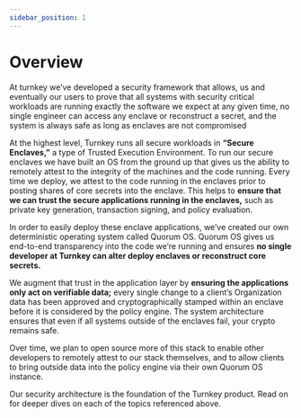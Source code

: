 ```yaml
---
sidebar_position: 1
---
```

# Overview

At turnkey we’ve developed a security framework that allows, us and eventually our users to prove that all systems with security critical workloads are running exactly the software we expect at any given time, no single engineer can access any enclave or reconstruct a secret, and the system is always safe as long as enclaves are not compromised

At the highest level, Turnkey runs all secure workloads in **“Secure Enclaves,”** a type of Trusted Execution Environment. To run our secure enclaves we have built an OS from the ground up that gives us the ability to remotely attest to the integrity of the machines and the code running. Every time we deploy, we attest to the code running in the enclaves prior to posting shares of core secrets into the enclave. This helps to **ensure that we can trust the secure applications running in the enclaves,** such as private key generation, transaction signing, and policy evaluation.

In order to easily deploy these enclave applications, we’ve created our own deterministic operating system called Quorum OS. Quorum OS gives us end-to-end transparency into the code we’re running and ensures **no single developer at Turnkey can alter deploy enclaves or reconstruct core secrets.**

We augment that trust in the application layer by **ensuring the applications only act on verifiable data;** every single change to a client’s Organization data has been approved and cryptographically stamped within an enclave before it is considered by the policy engine. The system architecture ensures that even if all systems outside of the enclaves fail, your crypto remains safe.

Over time, we plan to open source more of this stack to enable other developers to remotely attest to our stack themselves, and to allow clients to bring outside data into the policy engine via their own Quorum OS instance.

Our security architecture is the foundation of the Turnkey product. Read on for deeper dives on each of the topics referenced above.
